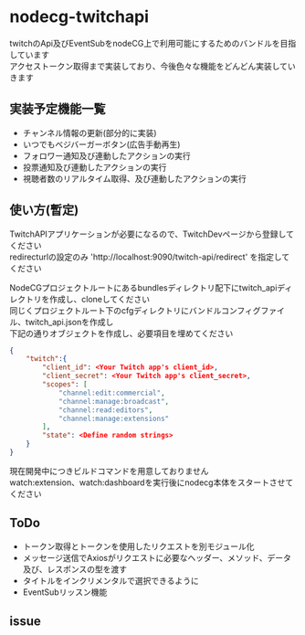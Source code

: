 # nodecg-twitchapi
twitchのApi及びEventSubをnodeCG上で利用可能にするためのバンドルを目指しています  
アクセストークン取得まで実装しており、今後色々な機能をどんどん実装していきます  

## 実装予定機能一覧
- チャンネル情報の更新(部分的に実装)
- いつでもベジバーガーボタン(広告手動再生)
- フォロワー通知及び連動したアクションの実行
- 投票通知及び連動したアクションの実行
- 視聴者数のリアルタイム取得、及び連動したアクションの実行

## 使い方(暫定)
TwitchAPIアプリケーションが必要になるので、TwitchDevページから登録してください  
redirecturlの設定のみ 'http://localhost:9090/twitch-api/redirect' を指定してください

NodeCGプロジェクトルートにあるbundlesディレクトリ配下にtwitch_apiディレクトリを作成し、cloneしてください  
同じくプロジェクトルート下のcfgディレクトリにバンドルコンフィグファイル、twitch_api.jsonを作成し  
下記の通りオブジェクトを作成し、必要項目を埋めてください

```json
{
    "twitch":{
        "client_id": <Your Twitch app's client_id>,
        "client_secret": <Your Twitch app's client_secret>,
        "scopes": [
            "channel:edit:commercial",
            "channel:manage:broadcast",
            "channel:read:editors",
            "channel:manage:extensions"
        ],
        "state": <Define random strings>
    }
}
```

現在開発中につきビルドコマンドを用意しておりません  
watch:extension、watch:dashboardを実行後にnodecg本体をスタートさせてください  

## ToDo
- トークン取得とトークンを使用したリクエストを別モジュール化
- メッセージ送信でAxiosがリクエストに必要なヘッダー、メソッド、データ及び、レスポンスの型を渡す
- タイトルをインクリメンタルで選択できるように
- EventSubリッスン機能

## issue
